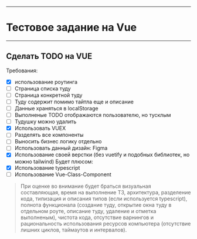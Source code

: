 _________________________________
# **Тестовое задание на Vue**     
_________________________________
## Сделать TODO на VUE
Требования:
- [x] использование роутинга
- [ ] Страница списка туду
- [ ] Страница конкретной туду
- [ ] Туду содержит помимо тайтла еще и описание
- [ ] Данные храняться в localStorage
- [ ] Выполненые TODO отображаются пользователю, но тусклым
- [ ] Тудушку можно удалить
- [x] Использовать VUEX
- [ ] Разделять все компоненты
- [ ] Выносить бизнес логику отдельно
- [ ] Использовать данный дизайн: Figma
- [x] Использование своей верстки (без vuetify и подобных библиотек, но можно tailwind)
Будет плюсом:
- [x] Использование typescript 
- [ ] Использование Vue-Class-Component

>При оценке во внимание будет браться визуальная составляющая, время на выполнение ТЗ, архитектура, разделение кода, типизация и описания типов (если используется typescript), полнота функционала (создание туду, открытие окна туду в отдельном роуте, описание туду, удаление и отметка выполненым), чистота кода, отсутствие варнингов и рациональность использования ресурсов компьютера (отсутствие лишних циклов, таймаутов и интервалов).
